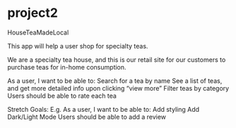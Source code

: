 # project2
HouseTeaMadeLocal

This app will help a user shop for specialty teas. 

We are a specialty tea house, and this is our retail site for our customers to purchase teas for in-home consumption.

As a user, I want to be able to:
Search for a tea by name
See a list of teas, and get more detailed info upon clicking “view more”
Filter teas by category
Users should be able to rate each tea


Stretch Goals:
E.g. As a user, I want to be able to:
Add styling
Add Dark/Light Mode
Users should be able to add a review
